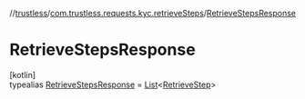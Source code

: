 //[trustless](../../../index.md)/[com.trustless.requests.kyc.retrieveSteps](../index.md)/[RetrieveStepsResponse](index.md)

# RetrieveStepsResponse

[kotlin]\
typealias [RetrieveStepsResponse](index.md) = [List](https://kotlinlang.org/api/latest/jvm/stdlib/kotlin.collections/-list/index.html)&lt;[RetrieveStep](../-retrieve-step/index.md)&gt;
